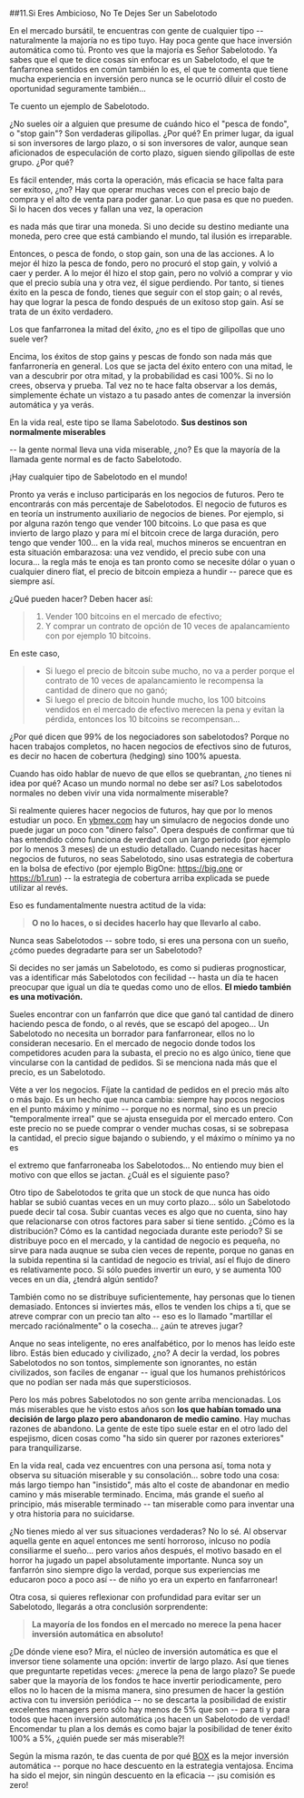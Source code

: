 ##11.Si Eres Ambicioso, No Te Dejes Ser un Sabelotodo

En el mercado bursátil, te encuentras con gente de cualquier tipo \-- naturalmente la majoría no es tipo tuyo. Hay poca gente que hace inversión automática como tú. Pronto ves que la majoría es Señor Sabelotodo. Ya sabes que el que te dice cosas sin enfocar es un Sabelotodo, el que te fanfarronea sentidos en común también lo es, el que te comenta que tiene mucha experiencia en inversión pero nunca se le ocurrió diluir el costo de oportunidad seguramente también\...

Te cuento un ejemplo de Sabelotodo.

¿No sueles oir a alguien que presume de cuándo hico el "pesca de fondo", o "stop gain"? Son verdaderas gilipollas. ¿Por qué? En primer lugar, da igual si son inversores de largo plazo, o si son inversores de valor, aunque sean aficionados de especulación de corto plazo, siguen siendo gilipollas de este grupo. ¿Por qué?

Es fácil entender, más corta la operación, más eficacia se hace falta para ser exitoso, ¿no? Hay que operar muchas veces con el precio bajo de compra y el alto de venta para poder ganar. Lo que pasa es que no pueden. Si lo hacen dos veces y fallan una vez, la operacion

es nada más que tirar una moneda. Si uno decide su destino mediante una moneda, pero cree que está cambiando el mundo, tal ilusión es irreparable.

Entonces, o pesca de fondo, o stop gain, son una de las acciones. A lo mejor él hizo la pesca de fondo, pero no procuró el stop gain, y volvió a caer y perder. A lo mejor él hizo el stop gain, pero no volvió a comprar y vio que el precio subía una y otra vez, él sigue perdiendo. Por tanto, si tienes éxito en la pesca de fondo, tienes que seguir con el stop gain; o al revés, hay que lograr la pesca de fondo después de un exitoso stop gain. Así se trata de un éxito verdadero.

Los que fanfarronea la mitad del éxito, ¿no es el tipo de gilipollas que uno suele ver?

Encima, los éxitos de stop gains y pescas de fondo son nada más que fanfarronería en general. Los que se jacta del éxito entero con una mitad, le van a descubrir por otra mitad, y la probabilidad es casi 100%. Si no lo crees, observa y prueba. Tal vez no te hace falta observar a los demás, simplemente échate un vistazo a tu pasado antes de comenzar la inversión automática y ya verás.

En la vida real, este tipo se llama Sabelotodo. **Sus destinos son normalmente miserables**

-- la gente normal lleva una vida miserable, ¿no? Es que la mayoría de la llamada gente normal es de facto Sabelotodo.

¡Hay cualquier tipo de Sabelotodo en el mundo!

Pronto ya verás e incluso participarás en los negocios de futuros. Pero te encontrarás con más percentaje de Sabelotodos. El negocio de futuros es en teoría un instrumento auxiliario de negocios de bienes. Por ejemplo, si por alguna razón tengo que vender 100 bitcoins. Lo que pasa es que invierto de largo plazo y para mí el bitcoin crece de larga duración, pero tengo que vender 100\... en la vida real, muchos mineros se encuentran en esta situación embarazosa: una vez vendido, el precio sube con una locura\... la regla más te enoja es tan pronto como se necesite dólar o yuan o cualquier dinero fíat, el precio de bitcoin empieza a hundir \-- parece que es siempre así.

¿Qué pueden hacer? Deben hacer así:

> 1. Vender 100 bitcoins en el mercado de efectivo;
> 2. Y comprar un contrato de opción de 10 veces de apalancamiento con por ejemplo 10 bitcoins.

En este caso,

>- Si luego el precio de bitcoin sube mucho, no va a perder porque el contrato de 10 veces de apalancamiento le recompensa la cantidad de dinero que no ganó;
>- Si luego el precio de bitcoin hunde mucho, los 100 bitcoins vendidos en el mercado de efectivo merecen la pena y evitan la pérdida, entonces los 10 bitcoins se recompensan\...

¿Por qué dicen que 99% de los negociadores son sabelotodos? Porque no hacen trabajos completos, no hacen negocios de efectivos sino de futuros, es decir no hacen de cobertura (hedging) sino 100% apuesta.

Cuando has oido hablar de nuevo de que ellos se quebrantan, ¿no tienes ni idea por qué? Acaso un mundo normal no debe ser así? Los sabelotodos normales no deben vivir una vida normalmente miserable?

Si realmente quieres hacer negocios de futuros, hay que por lo menos estudiar un poco. En [ybmex.com](https://ybmex.com/) hay un simulacro de negocios donde uno puede jugar un poco con "dinero falso". Opera después de confirmar que tú has entendido cómo funciona de verdad con un largo periodo (por ejemplo por lo menos 3 meses) de un estudio detallado. Cuando necesitas hacer negocios de futuros, no seas Sabelotodo, sino usas estrategia de cobertura en la bolsa de efectivo (por ejemplo BigOne: https://big.one or https://b1.run) \-- la estrategia de cobertura arriba explicada se puede utilizar al revés.

Eso es fundamentalmente nuestra actitud de la vida:

> **O no lo haces, o si decides hacerlo hay que llevarlo al cabo.**

Nunca seas Sabelotodos \-- sobre todo, si eres una persona con un sueño, ¿cómo puedes degradarte para ser un Sabelotodo?

Si decides no ser jamás un Sabelotodo, es como si pudieras prognosticar, vas a identificar más Sabelotodos con fecilidad \-- hasta un día te hacen preocupar que igual un día te quedas como uno de ellos. **El miedo también es una motivación.**

Sueles encontrar con un fanfarrón que dice que ganó tal cantidad de dinero haciendo pesca de fondo, o al revés, que se escapó del apogeo\... Un Sabelotodo no necesita un borrador para fanfarronear, ellos no lo consideran necesario. En el mercado de negocio donde todos los competidores acuden para la subasta, el precio no es algo único, tiene que vincularse con la cantidad de pedidos. Si se menciona nada más que el precio, es un Sabelotodo.

Véte a ver los negocios. Fíjate la cantidad de pedidos en el precio más alto o más bajo. Es un hecho que nunca cambia: siempre hay pocos negocios en el punto máximo y mínimo \-- porque no es normal, sino es un precio "temporalmente irreal" que se ajusta enseguida por el mercado entero. Con este precio no se puede comprar o vender muchas cosas, si se sobrepasa la cantidad, el precio sigue bajando o subiendo, y el máximo o mínimo ya no es

el extremo que fanfarroneaba los Sabelotodos\... No entiendo muy bien el motivo con que ellos se jactan. ¿Cuál es el siguiente paso?

Otro tipo de Sabelotodos te grita que un stock de que nunca has oido hablar se subió cuantas veces en un muy corto plazo\... sólo un Sabelotodo puede decir tal cosa. Subir cuantas veces es algo que no cuenta, sino hay que relacionarse con otros factores para saber si tiene sentido. ¿Cómo es la distribución? Cómo es la cantidad negociada durante este periodo? Si se distribuye poco en el mercado, y la cantidad de negocio es pequeña, no sirve para nada auqnue se suba cien veces de repente, porque no ganas en la subida repentina si la cantidad de negocio es trivial, así el flujo de dinero es relativamente poco. Si sólo puedes invertir un euro, y se aumenta 100 veces en un día, ¿tendrá algún sentido?

También como no se distribuye suficientemente, hay personas que lo tienen demasiado. Entonces si inviertes más, ellos te venden los chips a ti, que se atreve comprar con un precio tan alto \-- eso es lo llamado "martillar el mercado raciónalmente" o la cosecha\... ¿aún te atreves jugar?

Anque no seas inteligente, no eres analfabético, por lo menos has leído este libro. Estás bien educado y civilizado, ¿no? A decir la verdad, los pobres Sabelotodos no son tontos, simplemente son ignorantes, no están civilizados, son faciles de enganar \-- igual que los humanos prehistóricos que no podían ser nada más que supersticiosos.

Pero los más pobres Sabelotodos no son gente arriba mencionadas. Los más miserables que he visto estos años son **los que habían tomado una decisión de largo plazo pero abandonaron de medio camino**. Hay muchas razones de abandono. La gente de este tipo suele estar en el otro lado del espejismo, dicen cosas como "ha sido sin querer por razones exteriores" para tranquilizarse.

En la vida real, cada vez encuentres con una persona así, toma nota y observa su situación miserable y su consolación\... sobre todo una cosa: más largo tiempo han "insistido", más alto el coste de abandonar en medio camino y más miserable terminado. Encima, más grande el sueño al principio, más miserable terminado \-- tan miserable como para inventar una y otra historia para no suicidarse.

¿No tienes miedo al ver sus situaciones verdaderas? No lo sé. Al observar aquella gente en aquel entonces me sentí horroroso, inlcuso no podía consiliarme el sueño\... pero varios años después, el motivo basado en el horror ha jugado un papel absolutamente importante. Nunca soy un fanfarrón sino siempre digo la verdad, porque sus experiencias me educaron poco a poco así \-- de niño yo era un experto en fanfarronear!

Otra cosa, si quieres reflexionar con profundidad para evitar ser un Sabelotodo, llegarás a otra conclusión sorprendente:

> **La mayoría de los fondos en el mercado no merece la pena hacer inversión automática en absoluto!**

¿De dónde viene eso? Mira, el núcleo de inversión automática es que el inversor tiene solamente una opción: invertir de largo plazo. Así que tienes que preguntarte repetidas veces: ¿merece la pena de largo plazo? Se puede saber que la mayoría de los fondos te hace invertir periodicamente, pero ellos no lo hacen de la misma manera, sino presumen de hacer la gestión activa con tu inversión periódica \-- no se descarta la posibilidad de existir excelentes managers pero sólo hay menos de 5% que son \-- para ti y para todos que hacen inversión automática ¡os hacen un Sabelotodo de verdad! Encomendar tu plan a los demás es como bajar la posibilidad de tener éxito 100% a 5%, ¿quién puede ser más miserable?!

Según la misma razón, te das cuenta de por qué [BOX](https://b.watch/) es la mejor inversión automática \-- porque no hace descuento en la estrategia ventajosa. Encima ha sido el mejor, sin ningún descuento en la eficacia \-- ¡su comisión es zero!